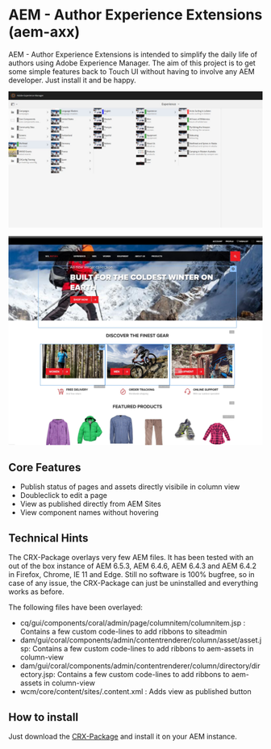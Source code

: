 # AEM - Author Experience Extensions (aem-axx)

AEM - Author Experience Extensions is intended to simplify the daily life of authors using Adobe Experience Manager. 
The aim of this project is to get some simple features back to Touch UI without having to involve any AEM developer. 
Just install it and be happy.  

![Screenshot of AEM AXX Sites](bin/aem-axx-sites.jpg?raw=true)

![Screenshot of AEM AXX Editor](bin/aem-axx-editor.jpg?raw=true)

## Core Features

- Publish status of pages and assets directly visibile in column view
- Doubleclick to edit a page
- View as published directly from AEM Sites
- View component names without hovering

## Technical Hints

The CRX-Package overlays very few AEM files. It has been tested with an out of the box instance of AEM 6.5.3, AEM 6.4.6, AEM 6.4.3 and AEM 6.4.2 in Firefox, Chrome, IE 11 and Edge. Still no software is 100% bugfree, so in case of any issue, the CRX-Package can just be uninstalled and everything works as before.

The following files have been overlayed:

- cq/gui/components/coral/admin/page/columnitem/columnitem.jsp : Contains a few custom code-lines to add ribbons to siteadmin
- dam/gui/coral/components/admin/contentrenderer/column/asset/asset.jsp: Contains a few custom code-lines to add ribbons to aem-assets in column-view
- dam/gui/coral/components/admin/contentrenderer/column/directory/directory.jsp: Contains a few custom code-lines to add ribbons to aem-assets in column-view
- wcm/core/content/sites/.content.xml : Adds view as published button

## How to install

Just download the [CRX-Package](bin/aem-axx-pkg-1.1.zip) and install it on your AEM instance.
